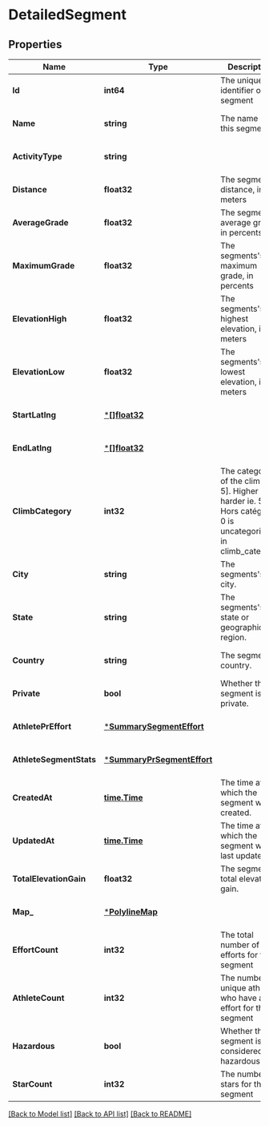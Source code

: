 # DetailedSegment

## Properties
Name | Type | Description | Notes
------------ | ------------- | ------------- | -------------
**Id** | **int64** | The unique identifier of this segment | [optional] [default to null]
**Name** | **string** | The name of this segment | [optional] [default to null]
**ActivityType** | **string** |  | [optional] [default to null]
**Distance** | **float32** | The segment&#x27;s distance, in meters | [optional] [default to null]
**AverageGrade** | **float32** | The segment&#x27;s average grade, in percents | [optional] [default to null]
**MaximumGrade** | **float32** | The segments&#x27;s maximum grade, in percents | [optional] [default to null]
**ElevationHigh** | **float32** | The segments&#x27;s highest elevation, in meters | [optional] [default to null]
**ElevationLow** | **float32** | The segments&#x27;s lowest elevation, in meters | [optional] [default to null]
**StartLatlng** | [***[]float32**](array.md) |  | [optional] [default to null]
**EndLatlng** | [***[]float32**](array.md) |  | [optional] [default to null]
**ClimbCategory** | **int32** | The category of the climb [0, 5]. Higher is harder ie. 5 is Hors catégorie, 0 is uncategorized in climb_category. | [optional] [default to null]
**City** | **string** | The segments&#x27;s city. | [optional] [default to null]
**State** | **string** | The segments&#x27;s state or geographical region. | [optional] [default to null]
**Country** | **string** | The segment&#x27;s country. | [optional] [default to null]
**Private** | **bool** | Whether this segment is private. | [optional] [default to null]
**AthletePrEffort** | [***SummarySegmentEffort**](SummarySegmentEffort.md) |  | [optional] [default to null]
**AthleteSegmentStats** | [***SummaryPrSegmentEffort**](SummaryPRSegmentEffort.md) |  | [optional] [default to null]
**CreatedAt** | [**time.Time**](time.Time.md) | The time at which the segment was created. | [optional] [default to null]
**UpdatedAt** | [**time.Time**](time.Time.md) | The time at which the segment was last updated. | [optional] [default to null]
**TotalElevationGain** | **float32** | The segment&#x27;s total elevation gain. | [optional] [default to null]
**Map_** | [***PolylineMap**](PolylineMap.md) |  | [optional] [default to null]
**EffortCount** | **int32** | The total number of efforts for this segment | [optional] [default to null]
**AthleteCount** | **int32** | The number of unique athletes who have an effort for this segment | [optional] [default to null]
**Hazardous** | **bool** | Whether this segment is considered hazardous | [optional] [default to null]
**StarCount** | **int32** | The number of stars for this segment | [optional] [default to null]

[[Back to Model list]](../README.md#documentation-for-models) [[Back to API list]](../README.md#documentation-for-api-endpoints) [[Back to README]](../README.md)

